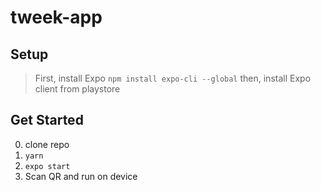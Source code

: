 # tweek-app

## Setup

> First, install Expo `npm install expo-cli --global`
> then, install Expo client from playstore

## Get Started

0. clone repo
1. `yarn`
2. `expo start`
3. Scan QR and run on device
